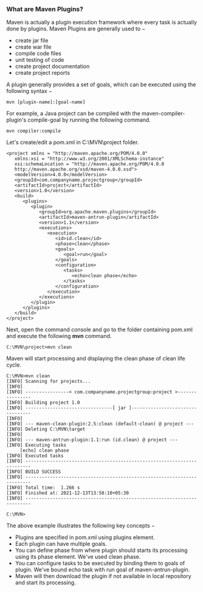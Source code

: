 ### What are Maven Plugins?
Maven is actually a plugin execution framework where every task is actually done by plugins. 
Maven Plugins are generally used to −
* create jar file
* create war file
* compile code files
* unit testing of code
* create project documentation
* create project reports

A plugin generally provides a set of goals, which can be executed using the following syntax −
```console
mvn [plugin-name]:[goal-name]
```

For example, a Java project can be compiled with the maven-compiler-plugin's compile-goal by running the following command.
```console
mvn compiler:compile
```
Let's create/edit a pom.xml in C:\MVN\project folder.
```console
<project xmlns = "http://maven.apache.org/POM/4.0.0"
   xmlns:xsi = "http://www.w3.org/2001/XMLSchema-instance"
   xsi:schemaLocation = "http://maven.apache.org/POM/4.0.0
   http://maven.apache.org/xsd/maven-4.0.0.xsd">
   <modelVersion>4.0.0</modelVersion>
   <groupId>com.companyname.projectgroup</groupId>
   <artifactId>project</artifactId>
   <version>1.0</version>
   <build>
      <plugins>
         <plugin>
            <groupId>org.apache.maven.plugins</groupId>
            <artifactId>maven-antrun-plugin</artifactId>
            <version>1.1</version>
            <executions>
               <execution>
                  <id>id.clean</id>
                  <phase>clean</phase>
                  <goals>
                     <goal>run</goal>
                  </goals>
                  <configuration>
                     <tasks>
                        <echo>clean phase</echo>
                     </tasks>
                  </configuration>
               </execution>     
            </executions>
         </plugin>
      </plugins>
   </build>
</project>
```
Next, open the command console and go to the folder containing pom.xml and execute the following **mvn** command.
```console
C:\MVN\project>mvn clean
```
Maven will start processing and displaying the clean phase of clean life cycle.
```console
C:\MVN>mvn clean
[INFO] Scanning for projects...
[INFO]
[INFO] ----------------< com.companyname.projectgroup:project >----------------
[INFO] Building project 1.0
[INFO] --------------------------------[ jar ]---------------------------------
[INFO]
[INFO] --- maven-clean-plugin:2.5:clean (default-clean) @ project ---
[INFO] Deleting C:\MVN\target
[INFO]
[INFO] --- maven-antrun-plugin:1.1:run (id.clean) @ project ---
[INFO] Executing tasks
     [echo] clean phase
[INFO] Executed tasks
[INFO] ------------------------------------------------------------------------
[INFO] BUILD SUCCESS
[INFO] ------------------------------------------------------------------------
[INFO] Total time:  1.266 s
[INFO] Finished at: 2021-12-13T13:58:10+05:30
[INFO] ------------------------------------------------------------------------

C:\MVN>
```
The above example illustrates the following key concepts −

* Plugins are specified in pom.xml using plugins element.
* Each plugin can have multiple goals.
* You can define phase from where plugin should starts its processing using its phase element. We've used clean phase.
* You can configure tasks to be executed by binding them to goals of plugin. We've bound echo task with run goal of maven-antrun-plugin.
* Maven will then download the plugin if not available in local repository and start its processing.
